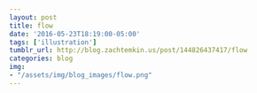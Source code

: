 ```yaml
---
layout: post
title: flow
date: '2016-05-23T18:19:00-05:00'
tags: ['illustration']
tumblr_url: http://blog.zachtemkin.us/post/144826437417/flow
categories: blog
img: 
- "/assets/img/blog_images/flow.png" 
---
```

